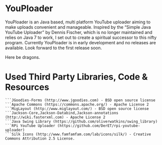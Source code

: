 # YouPloader


YouPloader is an Java based, multi platform YouTube uploader aiming to make uploads convenient and manageable.
Inspired by the “Simple Java YouTube Uploader” by Dennis Fischer, which is no longer maintained and relies on Java 7 to work, I set out to create a spiritual successor to this nifty program.
Currently YouPloader is in early development and no releases are available. Look forward to the first release soon.

Here be dragons.

# Used Third Party Libraries, Code & Resources

```SQLite (https://www.sqlite.org/) - Public Domain
```JGoodies-Forms (http://www.jgoodies.com) - BSD open source license
```Apache Commons (https://commons.apache.org/) - Apache License 2
```MigLayout (http://www.miglayout.com/) - BSD open source license
```Jackson-Core,Jackson-Databind,Jackson-annotations (http://wiki.fasterxml.com) - Apache License 2
```Java Swing Library (https://github.com/oliverwatkins/swing_library)
```RPi YouTube Uploader (https://github.com/DerET/rpi-youtube-uploader)
```Silk Icons (http://www.famfamfam.com/lab/icons/silk/) - Creative Commons Attribution 2.5 License.